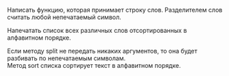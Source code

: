 Написать функцию, которая принимает строку слов. Разделителем слов считать любой непечатаемый символ.

Напечатать список всех различных слов отсортированных в алфавитном порядке.  

<div class="hint">
  Если методу split не передать никаких аргументов, то она будет разбивать по непечатаемым символам.
</div>

<div class="hint">
  Метод sort списка сортирует текст в алфавитном порядке.
</div>
